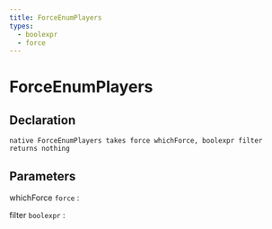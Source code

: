 ```yaml
---
title: ForceEnumPlayers
types:
  - boolexpr
  - force
---
```


# ForceEnumPlayers

## Declaration

```jass
native ForceEnumPlayers takes force whichForce, boolexpr filter returns nothing
```

## Parameters
whichForce `force`
: 

filter `boolexpr`
: 
